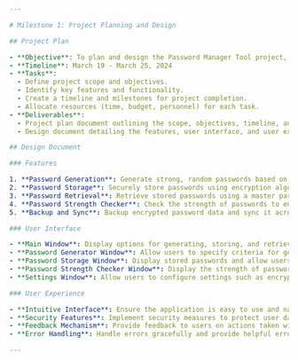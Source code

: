 ```yaml
---

# Milestone 1: Project Planning and Design

## Project Plan

- **Objective**: To plan and design the Password Manager Tool project, outlining the features and user interface.
- **Timeline**: March 19 - March 25, 2024
- **Tasks**:
  - Define project scope and objectives.
  - Identify key features and functionality.
  - Create a timeline and milestones for project completion.
  - Allocate resources (time, budget, personnel) for each task.
- **Deliverables**:
  - Project plan document outlining the scope, objectives, timeline, and resources.
  - Design document detailing the features, user interface, and user experience of the password manager tool.

## Design Document

### Features

1. **Password Generation**: Generate strong, random passwords based on user-specified criteria.
2. **Password Storage**: Securely store passwords using encryption algorithms.
3. **Password Retrieval**: Retrieve stored passwords using a master password.
4. **Password Strength Checker**: Check the strength of passwords to ensure they meet security standards.
5. **Backup and Sync**: Backup encrypted password data and sync it across multiple devices.

### User Interface

- **Main Window**: Display options for generating, storing, and retrieving passwords.
- **Password Generator Window**: Allow users to specify criteria for generating passwords.
- **Password Storage Window**: Display stored passwords and allow users to add, edit, and delete passwords.
- **Password Strength Checker Window**: Display the strength of passwords and provide suggestions for improvement.
- **Settings Window**: Allow users to configure settings such as encryption methods and backup options.

### User Experience

- **Intuitive Interface**: Ensure the application is easy to use and navigate.
- **Security Features**: Implement security measures to protect user data, such as encryption and user authentication.
- **Feedback Mechanism**: Provide feedback to users on actions taken within the application.
- **Error Handling**: Handle errors gracefully and provide helpful error messages to users.

---
```

